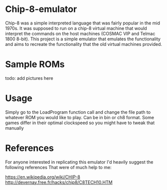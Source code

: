 # Chip-8-emulator
Chip-8 was a simple interpreted language that was fairly popular in the mid 1970s. It was supposed to run on a chip-8 virtual machine that would interpret the commands on the host machines (COSMAC VIP and Telmac 1800 8-bit). This project is a simple emulator that emulates the functionality and aims to recreate the functionality that the old virtual machines provided.

# Sample ROMs
todo: add pictures here


# Usage
Simply go to the LoadProgram function call and change the file path to whatever ROM you would like to play. Can be in bin or ch8 format. Some games differ in their optimal clockspeed so you might have to tweak that manually

# References
For anyone interested in replicating this emulator I'd heavily suggest the following references That were of much help to me:

https://en.wikipedia.org/wiki/CHIP-8  
http://devernay.free.fr/hacks/chip8/C8TECH10.HTM
